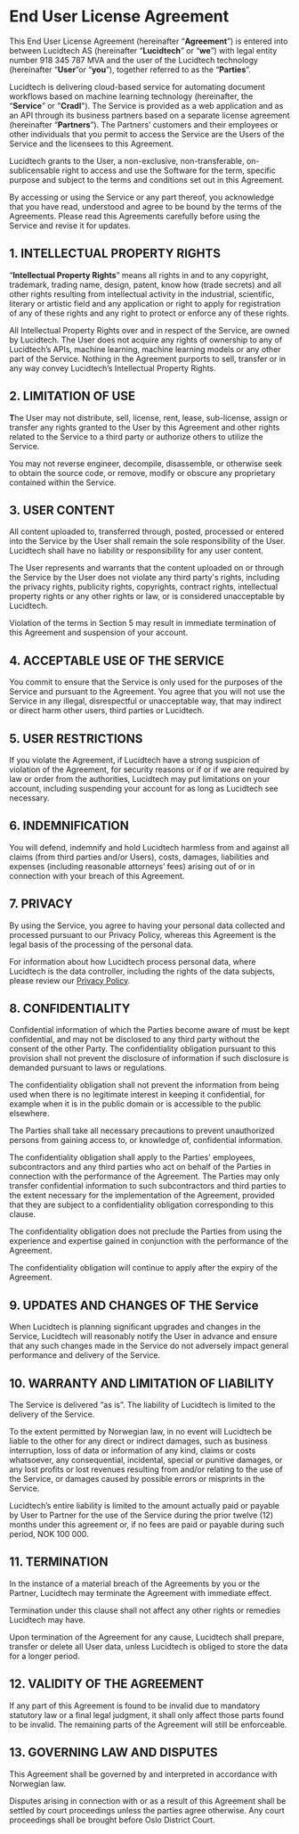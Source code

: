 # End User License Agreement

This End User License Agreement (hereinafter “**Agreement**”) is entered into between Lucidtech AS (hereinafter “**Lucidtech**” or “**we**”) with legal entity number 918 345 787 MVA and the user of the Lucidtech technology (hereinafter “**User**”or “**you**”), together referred to as the “**Parties**”.

Lucidtech is delivering cloud-based service for automating document workflows based on machine learning technology (hereinafter, the “**Service**” or "**Cradl**"). The Service is provided as a web application and as an API through its business partners based on a separate license agreement (hereinafter “**Partners**”). The Partners’ customers and their employees or other individuals that you permit to access the Service are the Users of the Service and the licensees to this Agreement.

Lucidtech grants to the User, a non-exclusive, non-transferable, on-sublicensable right to access and use the Software for the term, specific purpose and subject to the terms and conditions set out in this Agreement.&#x20;

By accessing or using the Service or any part thereof, you acknowledge that you have read, understood and agree to be bound by the terms of the Agreements. Please read this Agreements carefully before using the Service and revise it for updates.

## **1. INTELLECTUAL PROPERTY RIGHTS**

“**Intellectual Property Rights**” means all rights in and to any copyright, trademark, trading name, design, patent, know how (trade secrets) and all other rights resulting from intellectual activity in the industrial, scientific, literary or artistic field and any application or right to apply for registration of any of these rights and any right to protect or enforce any of these rights.

All Intellectual Property Rights over and in respect of the Service, are owned by Lucidtech. The User does not acquire any rights of ownership to any of Lucidtech’s APIs, machine learning, machine learning models or any other part of the Service. Nothing in the Agreement purports to sell, transfer or in any way convey Lucidtech’s Intellectual Property Rights.

## **2. LIMITATION OF USE**

**T**he User may not distribute, sell, license, rent, lease, sub-license, assign or transfer any rights granted to the User by this Agreement and other rights related to the Service to a third party or authorize others to utilize the Service.

You may not reverse engineer, decompile, disassemble, or otherwise seek to obtain the source code, or remove, modify or obscure any proprietary contained within the Service.&#x20;

## **3. USER CONTENT**

All content uploaded to, transferred through, posted, processed or entered into the Service by the User shall remain the sole responsibility of the User. Lucidtech shall have no liability or responsibility for any user content.

The User represents and warrants that the content uploaded on or through the Service by the User does not violate any third party's rights, including the privacy rights, publicity rights, copyrights, contract rights, intellectual property rights or any other rights or law, or is considered unacceptable by Lucidtech.

Violation of the terms in Section 5 may result in immediate termination of this Agreement and suspension of your account.

## **4. ACCEPTABLE USE OF THE SERVICE**

You commit to ensure that the Service is only used for the purposes of the Service and pursuant to the Agreement. You agree that you will not use the Service in any illegal, disrespectful or unacceptable way, that may indirect or direct harm other users, third parties or Lucidtech.

## **5. USER RESTRICTIONS**

If you violate the Agreement, if Lucidtech have a strong suspicion of violation of the Agreement, for security reasons or if or if we are required by law or order from the authorities, Lucidtech may put limitations on your account, including suspending your account for as long as Lucidtech see necessary.&#x20;

## 6. I**NDEMNIFICATION**

You will defend, indemnify and hold Lucidtech harmless from and against all claims (from third parties and/or Users), costs, damages, liabilities and expenses (including reasonable attorneys’ fees) arising out of or in connection with your breach of this Agreement.

## **7. PRIVACY**

By using the Service, you agree to having your personal data collected and processed pursuant to our Privacy Policy, whereas this Agreement is the legal basis of the processing of the personal data.&#x20;

For information about how Lucidtech process personal data, where Lucidtech is the data controller, including the rights of the data subjects, please review our [Privacy Policy](privacy-policy.md).

## **8. CONFIDENTIALITY**

Confidential information of which the Parties become aware of must be kept confidential, and may not be disclosed to any third party without the consent of the other Party. The confidentiality obligation pursuant to this provision shall not prevent the disclosure of information if such disclosure is demanded pursuant to laws or regulations.

The confidentiality obligation shall not prevent the information from being used when there is no legitimate interest in keeping it confidential, for example when it is in the public domain or is accessible to the public elsewhere.&#x20;

The Parties shall take all necessary precautions to prevent unauthorized persons from gaining access to, or knowledge of, confidential information.

The confidentiality obligation shall apply to the Parties' employees, subcontractors and any third parties who act on behalf of the Parties in connection with the performance of the Agreement. The Parties may only transfer confidential information to such subcontractors and third parties to the extent necessary for the implementation of the Agreement, provided that they are subject to a confidentiality obligation corresponding to this clause.&#x20;

The confidentiality obligation does not preclude the Parties from using the experience and expertise gained in conjunction with the performance of the Agreement.

The confidentiality obligation will continue to apply after the expiry of the Agreement.

## **9. UPDATES AND CHANGES OF THE Service**

When Lucidtech is planning significant upgrades and changes in the Service, Lucidtech will reasonably notify the User in advance and ensure that any such changes made in the Service do not adversely impact general performance and delivery of the Service.

## **10. WARRANTY AND LIMITATION OF LIABILITY**

The Service is delivered “as is”. The liability of Lucidtech is limited to the delivery of the Service.

To the extent permitted by Norwegian law, in no event will Lucidtech be liable to the other for any direct or indirect damages, such as business interruption, loss of data or information of any kind, claims or costs whatsoever, any consequential, incidental, special or punitive damages, or any lost profits or lost revenues resulting from and/or relating to the use of the Service, or damages caused by possible errors or misprints in the Service.&#x20;

Lucidtech’s entire liability is limited to the amount actually paid or payable by User to Partner for the use of the Service during the prior twelve (12) months under this agreement or, if no fees are paid or payable during such period, NOK 100 000.&#x20;

## **11. TERMINATION**

In the instance of a material breach of the Agreements by you or the Partner, Lucidtech may terminate the Agreement with immediate effect.&#x20;

Termination under this clause shall not affect any other rights or remedies Lucidtech may have.

Upon termination of the Agreement for any cause, Lucidtech shall prepare, transfer or delete all User data, unless Lucidtech is obliged to store the data for a longer period.

## **12. VALIDITY OF THE AGREEMENT**

If any part of this Agreement is found to be invalid due to mandatory statutory law or a final legal judgment, it shall only affect those parts found to be invalid. The remaining parts of the Agreement will still be enforceable.

## **13. GOVERNING LAW AND DISPUTES**&#x20;

This Agreement shall be governed by and interpreted in accordance with Norwegian law.&#x20;

Disputes arising in connection with or as a result of this Agreement shall be settled by court proceedings unless the parties agree otherwise. Any court proceedings shall be brought before Oslo District Court.